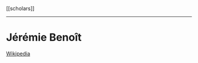 [[scholars]]

---

# Jérémie Benoît
[Wikipedia](https://fr.wikipedia.org/wiki/J%C3%A9r%C3%A9mie_Beno%C3%AEt)